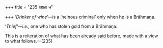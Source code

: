 +++
title = "235 ब्रह्महा च"

+++
‘*Drinker of wine*’—is a ‘heinous criminal’ only when he is a Brāhmaṇa.

‘*Thief*’—*i*.*e*., one who has stolen gold from a Brāhmaṇa.

This is a reiteration of what has been already said before, made with a
view to what follows.—(235)


